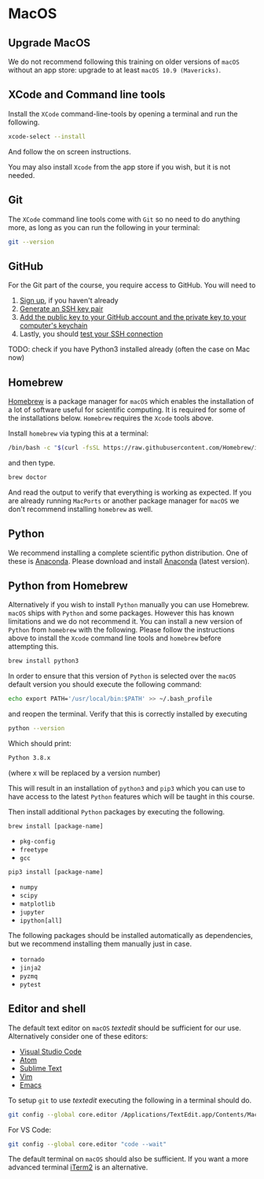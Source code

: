 # MacOS

## Upgrade MacOS

We do not recommend following this training on older versions of `macOS` without an app store: upgrade to at least `macOS 10.9 (Mavericks)`.

## XCode and Command line tools

Install the `XCode` command-line-tools by opening a terminal and run the following.

```bash
xcode-select --install
```

And follow the on screen instructions.

You may also install `Xcode` from the app store if you wish, but it is not needed.

## Git

The `XCode` command line tools come with `Git` so no need to do anything more, as long as you can run the following in your terminal:

```bash
git --version
```

## GitHub

For the Git part of the course, you require access to GitHub. You will need to

1. [Sign up](https://github.com/join), if you haven't already
2. [Generate an SSH key pair](https://docs.github.com/en/authentication/connecting-to-github-with-ssh/generating-a-new-ssh-key-and-adding-it-to-the-ssh-agent)
3. [Add the public key to your GitHub account and the private key to your computer's keychain](https://docs.github.com/en/authentication/connecting-to-github-with-ssh/adding-a-new-ssh-key-to-your-github-account)
4. Lastly, you should [test your SSH connection](https://docs.github.com/en/authentication/connecting-to-github-with-ssh/testing-your-ssh-connection)

TODO: check if you have Python3 installed already (often the case on Mac now)

## Homebrew

[Homebrew](https://brew.sh) is a package manager for `macOS` which enables the installation of a lot of software useful for scientific computing.
It is required for some of the installations below.
`Homebrew` requires the `Xcode` tools above.

Install `homebrew` via typing this at a terminal:

```bash
/bin/bash -c "$(curl -fsSL https://raw.githubusercontent.com/Homebrew/install/HEAD/install.sh)"
```

and then type.

```bash
brew doctor
```

And read the output to verify that everything is working as expected.
If you are already running `MacPorts` or another package manager for `macOS` we don't recommend installing `homebrew` as well.

## Python

We recommend installing a complete scientific python distribution.
One of these is [Anaconda](https://www.anaconda.com/distribution/).
Please download and install [Anaconda](https://www.anaconda.com/download/) (latest version).

## Python from Homebrew

Alternatively if you wish to install `Python` manually you can use Homebrew.
`macOS` ships with `Python` and some packages.
However this has known limitations and we do not recommend it.
You can install a new version of `Python` from `homebrew` with the following.
Please follow the instructions above to install the `Xcode` command line tools and `homebrew` before attempting this.

```bash
brew install python3
```

In order to ensure that this version of `Python` is selected over the `macOS` default version you should execute the following command:

```bash
echo export PATH='/usr/local/bin:$PATH' >> ~/.bash_profile
```

and reopen the terminal. Verify that this is correctly installed by executing

```bash
python --version
```

Which should print:

```bash
Python 3.8.x
```

(where x will be replaced by a version number)

This will result in an installation of `python3` and `pip3` which you can use to have access to the latest `Python` features which will be taught in this course.

Then install additional `Python` packages by executing the following.

`brew install [package-name]`

- `pkg-config`
- `freetype`
- `gcc`

`pip3 install [package-name]`

- `numpy`
- `scipy`
- `matplotlib`
- `jupyter`
- `ipython[all]`

The following packages should be installed automatically as dependencies, but we recommend installing them manually just in case.

- `tornado`
- `jinja2`
- `pyzmq`
- `pytest`

## Editor and shell

The default text editor on `macOS` _textedit_ should be sufficient for our use.
Alternatively consider one of these editors:

- [Visual Studio Code](https://code.visualstudio.com/)
- [Atom](https://atom.io)
- [Sublime Text](https://www.sublimetext.com)
- [Vim](https://www.vim.org/)
- [Emacs](https://www.gnu.org/software/emacs/)

To setup `git` to use _textedit_ executing the following in a terminal should do.

```bash
git config --global core.editor /Applications/TextEdit.app/Contents/MacOS/TextEdit
```

For VS Code:

```bash
git config --global core.editor "code --wait"
```

The default terminal on `macOS` should also be sufficient.
If you want a more advanced terminal [iTerm2](http://www.iterm2.com/) is an alternative.

